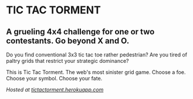 # TIC TAC TORMENT

## A grueling 4x4 challenge for one or two contestants. Go beyond X and O.

Do you find conventional 3x3 tic tac toe rather pedestrian?
Are you tired of paltry grids that restrict your strategic dominance?

This is Tic Tac Torment. The web's most sinister grid game.
Choose a foe. Choose your symbol. Choose your fate.

_Hosted at [tictactorment.herokuapp.com](https://tictactorment.herokuapp.com)_
